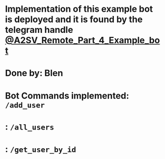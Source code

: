 # Implementation of this example bot is deployed and it is found by the telegram handle [@A2SV_Remote_Part_4_Example_bot](https://t.me/A2SV_Remote_Part_4_Example_bot)

# Done by: Blen
# Bot Commands implemented: `/add_user`
#                         : `/all_users`
#                         : `/get_user_by_id`
#
